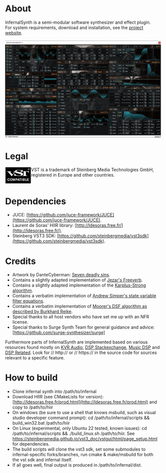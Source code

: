 # About
InfernalSynth is a semi-modular software synthesizer and effect plugin.\
For system requirements, download and installation, see the [project website](https://sjoerdvankreel.github.io/infernal-synth).\
\
![Screenshot](static/screenshot.png)

# Legal
<img align="left" alt="VST logo" src="static/vst_logo.png">
VST is a trademark of Steinberg Media Technologies GmbH,<br/>
registered in Europe and other countries.
<br clear="left"/>

# Dependencies
- JUCE: [https://github.com/juce-framework/JUCE](https://github.com/juce-framework/JUCE).
- Laurent de Soras' HIIR library: [http://ldesoras.free.fr/](http://ldesoras.free.fr/).
- Steinberg VST3 SDK: [https://github.com/steinbergmedia/vst3sdk](https://github.com/steinbergmedia/vst3sdk).

# Credits
- Artwork by DanteCyberman: [Seven deadly sins](https://www.deviantart.com/dantecyberman/art/Seven-deadly-sins-442680725).
- Contains a slightly adapted implementation of [Jezar's Freeverb](https://github.com/sinshu/freeverb).
- Contains a slightly adapted implementation of the [Karplus-Strong algorithm](https://blog.demofox.org/2016/06/16/synthesizing-a-pluked-string-sound-with-the-karplus-strong-algorithm).
- Contains a verbatim implementation of [Andrew Simper's state variable filter equations](https://cytomic.com/files/dsp/SvfLinearTrapOptimised2.pdf).
- Contains a verbatim implementation of [Moorer's DSF algorithm as described by Burkhard Reike](https://www.verklagekasper.de/synths/dsfsynthesis/dsfsynthesis.html).
- Special thanks to all host vendors who have set me up with an NFR license.
- Special thanks to Surge Synth Team for general guidance and advice: [https://github.com/surge-synthesizer/surge]

Furthermore parts of InfernalSynth are implemented based on various resources found mostly on
[KVR Audio](https://www.kvraudio.com), [DSP Stackexchange](https://dsp.stackexchange.com),
[Music DSP](https://www.musicdsp.org) and [DSP Related](https://www.dsprelated.com).
Look for // http:// or // https:// in the source code for sources relevant to a specific feature.

# How to build
- Clone infernal synth into /path/to/infernal
- Download HIIR (see CMakeLists for version): [http://ldesoras.free.fr/prod.html](http://ldesoras.free.fr/prod.html) and copy to /path/to/hiir
- On windows (be sure to use a shell that knows msbuild, such as visual studio developer command prompt): cd /path/to/infernal/scripts && build_win32.bat /path/to/hiir
- On Linux (experimental, only Ubuntu 22 tested, known issues): cd /path/to/infernal/scripts && ./build_linux.sh /path/to/hiir. See https://steinbergmedia.github.io/vst3_doc/vstgui/html/page_setup.html for dependencies.
- The build scripts will clone the vst3 sdk, set some submodules to infernal-specific forks/branches, run cmake & make/msbuild for both the vst sdk and infernal itself.
- If all goes well, final output is produced in /path/to/infernal/dist.
